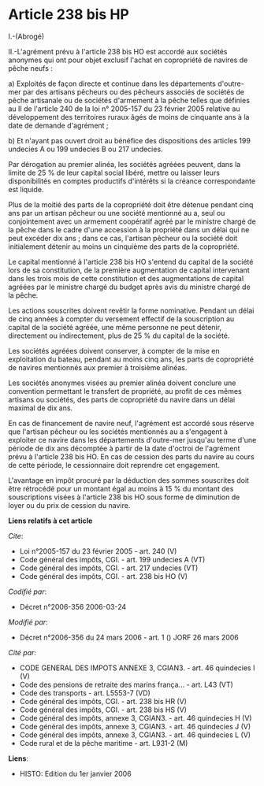 # Article 238 bis HP

I.-(Abrogé) 

II.-L'agrément prévu à l'article 238 bis HO est accordé aux sociétés anonymes qui ont pour objet exclusif l'achat en
copropriété de navires de pêche neufs : 

a) Exploités de façon directe et continue dans les départements d'outre-mer par des artisans pêcheurs ou des pêcheurs
associés de sociétés de pêche artisanale ou de sociétés d'armement à la pêche telles que définies au II de l'article 240 de
la loi n° 2005-157 du 23 février 2005 relative au développement des territoires ruraux âgés de moins de cinquante ans à la
date de demande d'agrément ; 

b) Et n'ayant pas ouvert droit au bénéfice des dispositions des articles 199 undecies A ou 199 undecies B ou 217 undecies.

Par dérogation au premier alinéa, les sociétés agréées peuvent, dans la limite de 25 % de leur capital social libéré, mettre
ou laisser leurs disponibilités en comptes productifs d'intérêts si la créance correspondante est liquide. 

Plus de la moitié des parts de la copropriété doit être détenue pendant cinq ans par un artisan pêcheur ou une société
mentionné au a, seul ou conjointement avec un armement coopératif agréé par le ministre chargé de la pêche dans le cadre
d'une accession à la propriété dans un délai qui ne peut excéder dix ans ; dans ce cas, l'artisan pêcheur ou la société doit
initialement détenir au moins un cinquième des parts de la copropriété. 

Le capital mentionné à l'article 238 bis HO s'entend du capital de la société lors de sa constitution, de la première
augmentation de capital intervenant dans les trois mois de cette constitution et des augmentations de capital agréées par le
ministre chargé du budget après avis du ministre chargé de la pêche. 

Les actions souscrites doivent revêtir la forme nominative. Pendant un délai de cinq années à compter du versement effectif
de la souscription au capital de la société agréée, une même personne ne peut détenir, directement ou indirectement, plus de
25 % du capital de la société. 

Les sociétés agréées doivent conserver, à compter de la mise en exploitation du bateau, pendant au moins cinq ans, les parts
de copropriété de navires mentionnés aux premier à troisième alinéas. 

Les sociétés anonymes visées au premier alinéa doivent conclure une convention permettant le transfert de propriété, au
profit de ces mêmes artisans ou sociétés, des parts de copropriété du navire dans un délai maximal de dix ans. 

En cas de financement de navire neuf, l'agrément est accordé sous réserve que l'artisan pêcheur ou les sociétés mentionnés au
a s'engagent à exploiter ce navire dans les départements d'outre-mer jusqu'au terme d'une période de dix ans décomptée à
partir de la date d'octroi de l'agrément prévu à l'article 238 bis HO. En cas de cession des parts du navire au cours de
cette période, le cessionnaire doit reprendre cet engagement. 

L'avantage en impôt procuré par la déduction des sommes souscrites doit être rétrocédé pour un montant égal au moins à 15 %
du montant des souscriptions visées à l'article 238 bis HO sous forme de diminution de loyer ou du prix de cession du navire.

**Liens relatifs à cet article**

_Cite_:

  - Loi n°2005-157 du 23 février 2005 - art. 240 (V)
  - Code général des impôts, CGI. - art. 199 undecies A (VT)
  - Code général des impôts, CGI. - art. 217 undecies (VT)
  - Code général des impôts, CGI. - art. 238 bis HO (V)

_Codifié par_:

  - Décret n°2006-356 2006-03-24

_Modifié par_:

  - Décret n°2006-356 du 24 mars 2006 - art. 1 () JORF 26 mars 2006

_Cité par_:

  - CODE GENERAL DES IMPOTS ANNEXE 3, CGIAN3. - art. 46 quindecies I (V)
  - Code des pensions de retraite des marins frança... - art. L43 (VT)
  - Code des transports - art. L5553-7 (VD)
  - Code général des impôts, CGI. - art. 238 bis HR (V)
  - Code général des impôts, CGI. - art. 238 bis HS (V)
  - Code général des impôts, annexe 3, CGIAN3. - art. 46 quindecies H (V)
  - Code général des impôts, annexe 3, CGIAN3. - art. 46 quindecies J (V)
  - Code général des impôts, annexe 3, CGIAN3. - art. 46 quindecies L (V)
  - Code rural et  de la pêche maritime - art. L931-2 (M)

**Liens**:

  - HISTO: Edition du 1er janvier 2006
